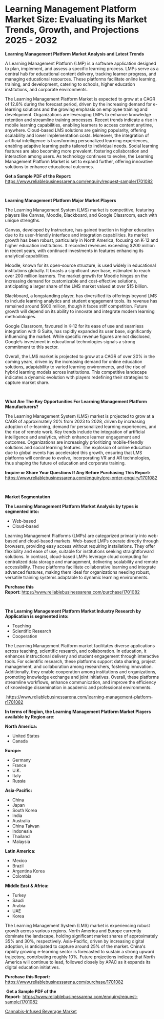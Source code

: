 <p><h1>Learning Management Platform Market Size: Evaluating its Market Trends, Growth, and Projections 2025 - 2032</h1></p><p><strong>Learning Management Platform Market Analysis and Latest Trends</strong></p>
<p><p>A Learning Management Platform (LMP) is a software application designed to plan, implement, and assess a specific learning process. LMPs serve as a central hub for educational content delivery, tracking learner progress, and managing educational resources. These platforms facilitate online learning, training, and development, catering to schools, higher education institutions, and corporate environments.</p><p>The Learning Management Platform Market is expected to grow at a CAGR of 12.8% during the forecast period, driven by the increasing demand for e-learning solutions and the growing emphasis on employee training and development. Organizations are leveraging LMPs to enhance knowledge retention and streamline training processes. Recent trends indicate a rise in mobile learning capabilities, enabling learners to access content anytime, anywhere. Cloud-based LMS solutions are gaining popularity, offering scalability and lower implementation costs. Moreover, the integration of artificial intelligence is transforming personalized learning experiences, enabling adaptive learning paths tailored to individual needs. Social learning features are also becoming more prevalent, fostering collaboration and interaction among users. As technology continues to evolve, the Learning Management Platform Market is set to expand further, offering innovative solutions to enhance educational outcomes.</p></p>
<p><strong>Get a Sample PDF of the Report:&nbsp;</strong> <a href="https://www.reliablebusinessarena.com/enquiry/request-sample/1701082?utm_campaign=1948&utm_medium=2&utm_source=Github&utm_content=ia&utm_term=09012025&utm_id=learning-management-platform">https://www.reliablebusinessarena.com/enquiry/request-sample/1701082</a></p>
<p>&nbsp;</p>
<p><strong>Learning Management Platform Major Market Players</strong></p>
<p><p>The Learning Management System (LMS) market is competitive, featuring players like Canvas, Moodle, Blackboard, and Google Classroom, each with unique strengths. </p><p>Canvas, developed by Instructure, has gained traction in higher education due to its user-friendly interface and integration capabilities. Its market growth has been robust, particularly in North America, focusing on K-12 and higher education institutions. It recorded revenues exceeding $200 million in recent years, with continued investments in features enhancing its analytical capabilities.</p><p>Moodle, known for its open-source structure, is used widely in educational institutions globally. It boasts a significant user base, estimated to reach over 200 million learners. The market growth for Moodle hinges on the increasing demand for customizable and cost-effective solutions, anticipating a larger share of the LMS market valued at over $15 billion.</p><p>Blackboard, a longstanding player, has diversified its offerings beyond LMS to include learning analytics and student engagement tools. Its revenue has remained around $900 million, though it faces stiff competition. Future growth will depend on its ability to innovate and integrate modern learning methodologies.</p><p>Google Classroom, favoured in K-12 for its ease of use and seamless integration with G Suite, has rapidly expanded its user base, significantly influencing the market. While specific revenue figures are not disclosed, Google’s investment in educational technologies signals a strong commitment to this sector.</p><p>Overall, the LMS market is projected to grow at a CAGR of over 20% in the coming years, driven by the increasing demand for online education solutions, adaptability to varied learning environments, and the rise of hybrid learning models across institutions. This competitive landscape indicates a dynamic evolution with players redefining their strategies to capture market share.</p></p>
<p>&nbsp;</p>
<p><strong>What Are The Key Opportunities For Learning Management Platform Manufacturers?</strong></p>
<p><p>The Learning Management System (LMS) market is projected to grow at a CAGR of approximately 20% from 2023 to 2028, driven by increasing adoption of e-learning, demand for personalized learning experiences, and the rise of remote work. Key trends include the integration of artificial intelligence and analytics, which enhance learner engagement and outcomes. Organizations are increasingly prioritizing mobile-friendly solutions and social learning features. The explosion of online education due to global events has accelerated this growth, ensuring that LMS platforms will continue to evolve, incorporating VR and AR technologies, thus shaping the future of education and corporate training.</p></p>
<p><strong>Inquire or Share Your Questions If Any Before Purchasing This Report:</strong> <a href="https://www.reliablebusinessarena.com/enquiry/pre-order-enquiry/1701082?utm_campaign=1948&utm_medium=2&utm_source=Github&utm_content=ia&utm_term=09012025&utm_id=learning-management-platform">https://www.reliablebusinessarena.com/enquiry/pre-order-enquiry/1701082</a></p>
<p>&nbsp;</p>
<p><strong>Market Segmentation</strong></p>
<p><strong>The Learning Management Platform Market Analysis by types is segmented into:</strong></p>
<p><ul><li>Web-based</li><li>Cloud-based</li></ul></p>
<p><p>Learning Management Platforms (LMPs) are categorized primarily into web-based and cloud-based markets. Web-based LMPs operate directly through browsers, providing easy access without requiring installations. They offer flexibility and ease of use, suitable for institutions seeking straightforward solutions. In contrast, cloud-based LMPs leverage cloud computing for centralized data storage and management, delivering scalability and remote accessibility. These platforms facilitate collaborative learning and integrate advanced features, making them ideal for organizations needing robust, versatile training systems adaptable to dynamic learning environments.</p></p>
<p><strong>Purchase this Report:&nbsp;</strong><a href="https://www.reliablebusinessarena.com/purchase/1701082?utm_campaign=1948&utm_medium=2&utm_source=Github&utm_content=ia&utm_term=09012025&utm_id=learning-management-platform">https://www.reliablebusinessarena.com/purchase/1701082</a></p>
<p>&nbsp;</p>
<p><strong>The Learning Management Platform Market Industry Research by Application is segmented into:</strong></p>
<p><ul><li>Teaching</li><li>Scientific Research</li><li>Cooperation</li></ul></p>
<p><p>The Learning Management Platform market facilitates diverse applications across teaching, scientific research, and collaboration. In education, it enhances instructional delivery and student engagement through interactive tools. For scientific research, these platforms support data sharing, project management, and collaboration among researchers, fostering innovation. Additionally, they enable cooperation among institutions and organizations, promoting knowledge exchange and joint initiatives. Overall, these platforms streamline workflows, enhance communication, and improve the efficiency of knowledge dissemination in academic and professional environments.</p></p>
<p><a href="https://www.reliablebusinessarena.com/learning-management-platform-r1701082?utm_campaign=1948&utm_medium=2&utm_source=Github&utm_content=ia&utm_term=09012025&utm_id=learning-management-platform">&nbsp;https://www.reliablebusinessarena.com/learning-management-platform-r1701082</a></p>
<p><strong>In terms of Region, the Learning Management Platform Market Players available by Region are:</strong></p>
<p>
    <p> <strong> North America: </strong>
        <ul>
            <li>United States</li>
            <li>Canada</li>
        </ul>
        </p> 
    <p> <strong> Europe: </strong>
        <ul>
            <li>Germany</li>
            <li>France</li>
            <li>U.K.</li>
            <li>Italy</li>
            <li>Russia</li>
        </ul>
        </p> 
    <p> <strong> Asia-Pacific: </strong>
        <ul>
            <li>China</li>
            <li>Japan</li>
            <li>South Korea</li>
            <li>India</li>
            <li>Australia</li>
            <li>China Taiwan</li>
            <li>Indonesia</li>
            <li>Thailand</li>
            <li>Malaysia</li>
        </ul>
        </p> 
    <p> <strong> Latin America: </strong>
        <ul>
            <li>Mexico</li>
            <li>Brazil</li>
            <li>Argentina Korea</li>
            <li>Colombia</li>
        </ul>
        </p> 
    <p> <strong> Middle East & Africa: </strong>
        <ul>
            <li>Turkey</li>
            <li>Saudi</li>
            <li>Arabia</li>
            <li>UAE</li>
            <li>Korea</li>
        </ul>
    </p>
    </p>
<p><p>The Learning Management System (LMS) market is experiencing robust growth across various regions. North America and Europe currently dominate the landscape, holding significant market shares of approximately 35% and 30%, respectively. Asia-Pacific, driven by increasing digital adoption, is anticipated to capture around 25% of the market. China's rapidly growing e-learning sector is forecasted to sustain a strong upward trajectory, contributing roughly 10%. Future projections indicate that North America will continue to lead, followed closely by APAC as it expands its digital education initiatives.</p></p>
<p><strong>Purchase this Report: </strong><a href="https://www.reliablebusinessarena.com/purchase/1701082?utm_campaign=1948&utm_medium=2&utm_source=Github&utm_content=ia&utm_term=09012025&utm_id=learning-management-platform">https://www.reliablebusinessarena.com/purchase/1701082</a></p>
<p>&nbsp;<strong>Get a Sample PDF of the Report:&nbsp;&nbsp;</strong><a href="https://www.reliablebusinessarena.com/enquiry/request-sample/1701082?utm_campaign=1948&utm_medium=2&utm_source=Github&utm_content=ia&utm_term=09012025&utm_id=learning-management-platform">https://www.reliablebusinessarena.com/enquiry/request-sample/1701082</a></p>
<p><strong></strong></p>
<p><p><a href="https://github.com/FassouRP/Market-Research-Report-List-6/blob/main/cannabis-infused-beverage-market.md?utm_campaign=1948&utm_medium=2&utm_source=Github&utm_content=ia&utm_term=09012025&utm_id=learning-management-platform">Cannabis-Infused Beverage Market</a></p></p>